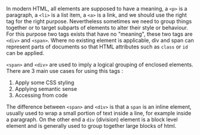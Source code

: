 In modern HTML, all elements are supposed to have a meaning, a `<p>` is a paragraph, a `<li>` is a list item, a `<a>` is a link, and we should use the right tag for the right purpose. 
Nevertheless sometimes we need to group things together or to target subparts of elements to alter their style or behaviour. For this purpose two tags exists that have no "meaning", these two tags are `<div>` and `<span>`. 
Where no existing element is applicable, div and span can represent parts of documents so that HTML attributes such as `class` or `id` can be applied.

`<span>` and `<div>` are used to imply a logical grouping of enclosed elements.
There are 3 main use cases for using this tags :
1. Apply some CSS styling
1. Applying semantic sense
1. Accessing from code

The difference between `<span>` and `<div>` is that a `span` is an inline element, usually used to wrap a small portion of text inside a line, for example inside a paragraph. On the other end a `div` (division) element is a block level element and is generally used to group together large blocks of html.

